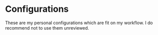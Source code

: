 # Configurations
These are my personal configurations which are fit on my workflow. I do recommend not to use them unreviewed.
